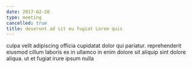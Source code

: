 ```yaml
---
date: 2017-02-28
type: meeting
cancelled: true
title: deserunt ad sit eu fugiat Lorem quis
---
```

culpa velit adipiscing officia cupidatat dolor qui pariatur. reprehenderit eiusmod cillum laboris ex in ullamco in enim dolore sit aliquip sint dolore aliqua. ut et fugiat irure ipsum nulla